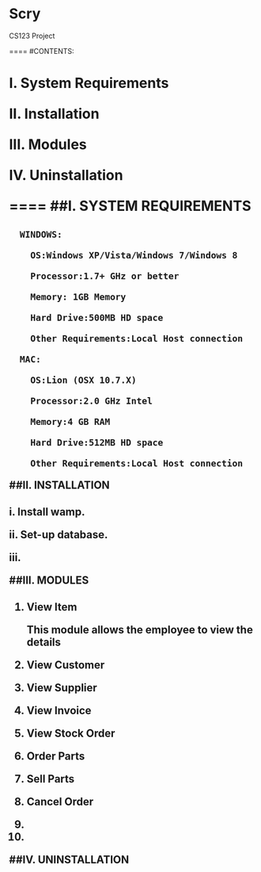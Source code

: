 Scry
====

CS123 Project

====
#CONTENTS:<h1>
**I. System Requirements**

**II. Installation**

**III. Modules**

**IV. Uninstallation**


====
##I. SYSTEM REQUIREMENTS<h2>
  
      WINDOWS:
      
        OS:Windows XP/Vista/Windows 7/Windows 8 
        
        Processor:1.7+ GHz or better 
        
        Memory: 1GB Memory 
        
        Hard Drive:500MB HD space 
        
        Other Requirements:Local Host connection
        
      MAC:
      
        OS:Lion (OSX 10.7.X) 
        
        Processor:2.0 GHz Intel 
        
        Memory:4 GB RAM 
        
        Hard Drive:512MB HD space 
        
        Other Requirements:Local Host connection
        
##II. INSTALLATION<h2>
  i. Install wamp.
  
  ii. Set-up database.
  
  iii. 
  
##III. MODULES<h2>  
   1. View Item
         
         This module allows the employee to view the details 
   2. View Customer
   
   3. View Supplier
   
   4. View Invoice
   
   5. View Stock Order
   
   6. Order Parts
   
   7. Sell Parts
   
   8. Cancel Order

   9. 
   
   10.
   
   
##IV. UNINSTALLATION<h2>

